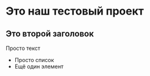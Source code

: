 # Это наш тестовый проект

## Это второй заголовок

Просто текст

- Просто список
- Ещё один элемент
